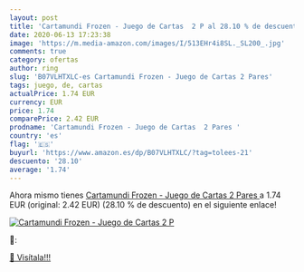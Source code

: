 ```yaml
---
layout: post
title: 'Cartamundi Frozen - Juego de Cartas  2 P al 28.10 % de descuento'
date: 2020-06-13 17:23:38
image: 'https://m.media-amazon.com/images/I/513EHr4i8SL._SL200_.jpg'
comments: true
category: ofertas
author: ring
slug: 'B07VLHTXLC-es Cartamundi Frozen - Juego de Cartas 2 Pares'
tags: juego, de, cartas
actualPrice: 1.74 EUR
currency: EUR
price: 1.74
comparePrice: 2.42 EUR
prodname: 'Cartamundi Frozen - Juego de Cartas  2 Pares '
country: 'es'
flag: '🇪🇸'
buyurl: 'https://www.amazon.es/dp/B07VLHTXLC/?tag=tolees-21'
descuento: '28.10'
average: '1.74'
---
```


Ahora mismo tienes [Cartamundi Frozen - Juego de Cartas  2 Pares ](https://www.amazon.es/dp/B07VLHTXLC/?tag=tolees-21) a 1.74 EUR (original: 2.42 EUR) (28.10 %  de descuento) en el siguiente enlace!

[![Cartamundi Frozen - Juego de Cartas  2 P](https://m.media-amazon.com/images/I/513EHr4i8SL._SL200_.jpg)](https://www.amazon.es/dp/B07VLHTXLC/?tag=tolees-21)

🔎:


[🛒 Visítala!!!](https://www.amazon.es/dp/B07VLHTXLC/?tag=tolees-21)
